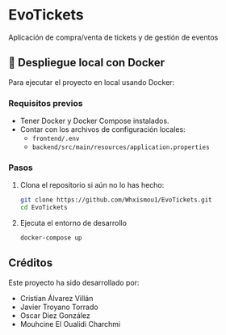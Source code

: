 # EvoTickets

Aplicación de compra/venta de tickets y de gestión de eventos

## 🚀 Despliegue local con Docker

Para ejecutar el proyecto en local usando Docker:

### Requisitos previos

- Tener Docker y Docker Compose instalados.
- Contar con los archivos de configuración locales:
  - `frontend/.env`
  - `backend/src/main/resources/application.properties`

### Pasos

1. Clona el repositorio si aún no lo has hecho:
   ```bash
   git clone https://github.com/Whxismou1/EvoTickets.git
   cd EvoTickets
    ```


2.  Ejecuta el entorno de desarrollo    
    ```bash
    docker-compose up
    ```

## Créditos

Este proyecto ha sido desarrollado por:

- Cristian Álvarez Villán
- Javier Troyano Torrado
- Oscar Diez González
- Mouhcine El Oualidi Charchmi
